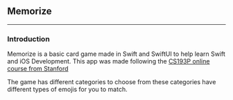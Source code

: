 ## Memorize
---
### Introduction
Memorize is a basic card game made in Swift and SwiftUI to help learn Swift and iOS Development. This app was made following the [CS193P online course from Stanford](https://cs193p.sites.stanford.edu)

The game has different categories to choose from these categories have different types of emojis for you to match.